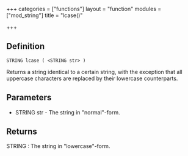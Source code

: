 +++
categories = ["functions"]
layout = "function"
modules = ["mod_string"]
title = "lcase()"

+++

## Definition

    STRING lcase ( <STRING str> )

Returns a string identical to a certain string, with the exception that all uppercase characters are replaced by their lowercase counterparts.

## Parameters

- STRING str  - The string in "normal"-form.

## Returns

STRING : The string in "lowercase"-form.
